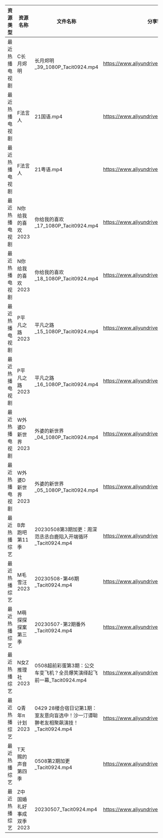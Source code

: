 | 资源类型    | 资源名称           | 文件名称                                                 | 分享链接                                      | 更新时间       |
| ------- | -------------- | ---------------------------------------------------- | ----------------------------------------- | ---------- |
| 最近热播电视剧 | C长月烬明          | 长月烬明_39_1080P_Tacit0924.mp4                          | https://www.aliyundrive.com/s/o7rLUHciouD | 2023-05-09 |
| 最近热播电视剧 | F法言人           | 21国语.mp4                                             | https://www.aliyundrive.com/s/cfKPZSp44D8 | 2023-05-09 |
| 最近热播电视剧 | F法言人           | 21粤语.mp4                                             | https://www.aliyundrive.com/s/cfKPZSp44D8 | 2023-05-09 |
| 最近热播电视剧 | N你给我的喜欢2023    | 你给我的喜欢_17_1080P_Tacit0924.mp4                        | https://www.aliyundrive.com/s/aQ4HSdph9L6 | 2023-05-09 |
| 最近热播电视剧 | N你给我的喜欢2023    | 你给我的喜欢_18_1080P_Tacit0924.mp4                        | https://www.aliyundrive.com/s/aQ4HSdph9L6 | 2023-05-09 |
| 最近热播电视剧 | P平凡之路2023      | 平凡之路_15_1080P_Tacit0924.mp4                          | https://www.aliyundrive.com/s/VK54DLWTfFp | 2023-05-09 |
| 最近热播电视剧 | P平凡之路2023      | 平凡之路_16_1080P_Tacit0924.mp4                          | https://www.aliyundrive.com/s/VK54DLWTfFp | 2023-05-09 |
| 最近热播电视剧 | W外婆D新世界2023    | 外婆的新世界_04_1080P_Tacit0924.mp4                        | https://www.aliyundrive.com/s/Yg3Ce5TJoMj | 2023-05-09 |
| 最近热播电视剧 | W外婆D新世界2023    | 外婆的新世界_05_1080P_Tacit0924.mp4                        | https://www.aliyundrive.com/s/Yg3Ce5TJoMj | 2023-05-09 |
| 最近热播综艺  | B奔跑吧第11季       | 20230508第3期加更：周深范丞丞白鹿陷入开端循环_Tacit0924.mp4            | https://www.aliyundrive.com/s/T8hYCsGLYpy | 2023-05-09 |
| 最近热播综艺  | M毛雪汪2023       | 20230508-第46期_Tacit0924.mp4                          | https://www.aliyundrive.com/s/asPqfgPRqAg | 2023-05-09 |
| 最近热播综艺  | M萌探探探案第三季      | 20230507-第2期番外_Tacit0924.mp4                         | https://www.aliyundrive.com/s/S7KWk25DgnD | 2023-05-09 |
| 最近热播综艺  | N女Z推理社2023     | 0508超前彩蛋第3期：公交车变飞机？全员爆笑演绎起飞前一幕_Tacit0924.mp4         | https://www.aliyundrive.com/s/RA6dKYNxzLz | 2023-05-09 |
| 最近热播综艺  | Q青年π计划2023     | 0429 28楼合宿日记第1期：室友意向盲选中！沙一汀谭聪翀老友相聚飙演技！_Tacit0924.mp4 | https://www.aliyundrive.com/s/wFtB9fCP8xC | 2023-05-09 |
| 最近热播综艺  | T天赐的声音第四季      | 0508第2期加更_Tacit0924.mp4                              | https://www.aliyundrive.com/s/gvD56pLsuyk | 2023-05-09 |
| 最近热播综艺  | Z中国婚礼好事成双季2023 | 20230507_Tacit0924.mp4                               | https://www.aliyundrive.com/s/DQx5FfEXiDM | 2023-05-09 |

